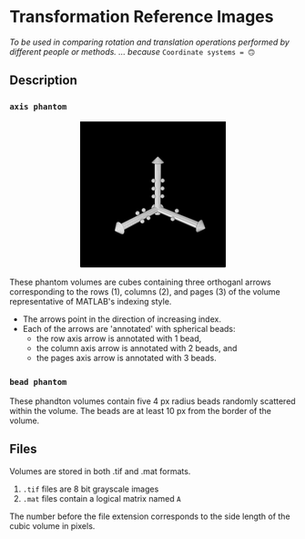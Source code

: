 # Transformation Reference Images
*To be used in comparing rotation and translation operations performed by 
different people or methods. ... because* `Coordinate systems = 🙃`

## Description
### `axis phantom`

<p align="center">
  <img width="256" height="256" src="/demos/demo_1.gif">
</p>

These phantom volumes are cubes containing three orthoganl arrows corresponding to the 
rows (1), columns (2), and pages (3) of the volume representative of MATLAB's indexing style. 
* The arrows point in the direction of increasing index. 
* Each of the arrows are 'annotated' with spherical beads: 
  * the row axis arrow is annotated with 1 bead, 
  * the column axis arrow is annotated with 2 beads, and 
  * the pages axis arrow is annotated with 3 beads.

### `bead phantom`
These phandton volumes contain five 4 px radius beads randomly scattered within the volume.
The beads are at least 10 px from the border of the volume.

## Files
Volumes are stored in both .tif and .mat formats.
1. `.tif` files are 8 bit grayscale images
1. `.mat` files contain a logical matrix named `A`

The number before the file extension corresponds to the side length
of the cubic volume in pixels.
